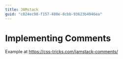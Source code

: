 ```yaml
---
title: JAMstack
guid: "c824ec98-f157-480e-8cbb-93623b4946ea"
---
```


# Implementing Comments

Example at https://css-tricks.com/jamstack-comments/
